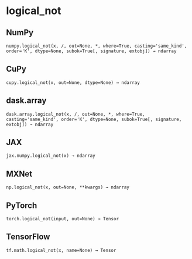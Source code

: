 # logical_not

## NumPy

```
numpy.logical_not(x, /, out=None, *, where=True, casting='same_kind', order='K', dtype=None, subok=True[, signature, extobj]) → ndarray
```

## CuPy

```
cupy.logical_not(x, out=None, dtype=None) → ndarray
```

## dask.array

```
dask.array.logical_not(x, /, out=None, *, where=True, casting='same_kind', order='K', dtype=None, subok=True[, signature, extobj]) → ndarray
```

## JAX

```
jax.numpy.logical_not(x) → ndarray
```

## MXNet

```
np.logical_not(x, out=None, **kwargs) → ndarray
```

## PyTorch

```
torch.logical_not(input, out=None) → Tensor
```

## TensorFlow

```
tf.math.logical_not(x, name=None) → Tensor
```
